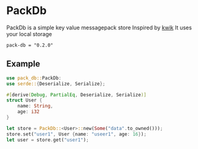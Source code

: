 # PackDb

PackDb is a simple key value messagepack store
Inspired by [kwik](https://deno.land/x/kwik/)
It uses your local storage

```
pack-db = "0.2.0"
```

## Example

```rs
use pack_db::PackDb:
use serde::{Deserialize, Serialize};

#[derive(Debug, PartialEq, Deserialize, Serialize)]
struct User {
    name: String,
    age: i32
}

let store = PackDb::<User>::new(Some("data".to_owned()));
store.set("user1", User {name: "useer1", age: 16});
let user = store.get("user1");
```
